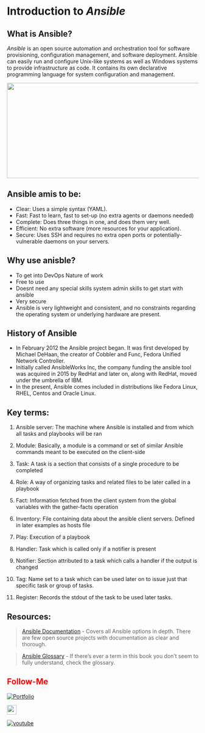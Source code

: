 # Introduction to _Ansible_

## What is Ansible?

_Ansible_ is an open source automation and orchestration tool for software provisioning, configuration management, and software deployment. Ansible can easily run and configure Unix-like systems as well as Windows systems to provide infrastructure as code. It contains its own declarative programming language for system configuration and management.

<img src="https://images.app.goo.gl/Wh6NSsXapPSVz27H6" align="center" height=250 width=2000>

## Ansible amis to be:

-   Clear: Uses a simple syntax (YAML).
-   Fast: Fast to learn, fast to set-up (no extra agents or daemons needed)
- Complete: Does three things in one, and does them very well.
-   Efficient: No extra software (more resources for your application).
-   Secure: Uses SSH and requires no extra open ports or potentially-vulnerable daemons on your servers.

## Why use anisble?

- To get into DevOps Nature of work
- Free to use
- Doesnt need any special skills system admin skills to get start with ansible
- Very secure
- Ansible is very lightweight and consistent, and no constraints regarding the operating system or underlying hardware are present.

## History of Ansible

-   In February 2012 the Ansible project began. It was first developed by Michael DeHaan, the creator of Cobbler and Func, Fedora Unified Network Controller.
-   Initially called AnsibleWorks Inc, the company funding the ansible tool was acquired in 2015 by RedHat and later on, along with RedHat, moved under the umbrella of IBM.
-   In the present, Ansible comes included in distributions like Fedora Linux, RHEL, Centos and Oracle Linux.

## Key terms:

1) Ansible server:
The machine where Ansible is installed and from which all tasks and playbooks will be ran

2) Module:
Basically, a module is a command or set of similar Ansible commands meant to be executed on the client-side

3) Task:
A task is a section that consists of a single procedure to be completed

4) Role:
A way of organizing tasks and related files to be later called in a playbook

5) Fact:
Information fetched from the client system from the global variables with the gather-facts operation

6) Inventory:
File containing data about the ansible client servers. Defined in later examples as hosts file

7) Play:
Execution of a playbook

8) Handler:
Task which is called only if a notifier is present

9) Notifier:
Section attributed to a task which calls a handler if the output is changed

10) Tag:
Name set to a task which can be used later on to issue just that specific task or group of tasks.

11) Register:
Records the stdout of the task to be used later tasks.

## Resources:

> [Ansible Documentation](https://docs.ansible.com/) - Covers all Ansible options in depth. There are few open source projects with documentation as clear and thorough.

> [Ansible Glossary](https://docs.ansible.com/ansible/glossary.html) - If there’s ever a term in this book you don’t seem to fully understand,
check the glossary.


## <font color = "red"> Follow-Me </font>

[![Portfolio](https://img.shields.io/badge/GitHub-100000?style=for-the-badge&logo=github&logoColor=white)](https://github.com/premkumar-palanichamy)

<p align="left">
<a href="https://linkedin.com/in/premkumarpalanichamy" target="blank"><img align="center" src="https://raw.githubusercontent.com/rahuldkjain/github-profile-readme-generator/master/src/images/icons/Social/linked-in-alt.svg" alt="premkumarpalanichamy" height="25" width="25" /></a>
</p>

[![youtube](https://img.shields.io/badge/YouTube-FF0000?style=for-the-badge&logo=youtube&logoColor=white)](https://www.youtube.com/channel/UCJKEn6HeAxRNirDMBwFfi3w)
